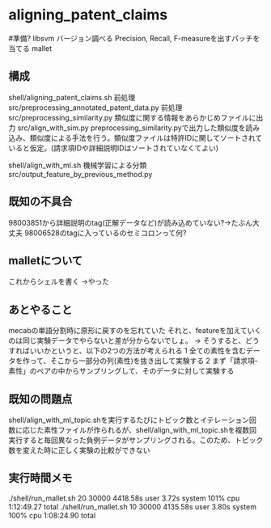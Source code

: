 # aligning_patent_claims

#準備?
libsvm バージョン調べる
Precision, Recall, F-measureを出すパッチを当てる
mallet


## 構成
shell/aligning_patent_claims.sh 前処理
src/preprocessing_annotated_patent_data.py 前処理
src/preprocessing_similarity.py 類似度に関する情報をあらかじめファイルに出力
src/align_with_sim.py preprocessing_similarity.pyで出力した類似度を読み込み、類似度による手法を行う。類似度ファイルは特許IDに関してソートされていると仮定。(請求項IDや詳細説明IDはソートされていなくてよい)

shell/align_with_ml.sh 機械学習による分類
src/output_feature_by_previous_method.py

## 既知の不具合
98003851から詳細説明のtag(正解データなど)が読み込めていない?→たぶん大丈夫
98006528のtagに入っているのセミコロンって何?

## malletについて
これからシェルを書く →やった

## あとやること
mecabの単語分割時に原形に戻すのを忘れていた
それと、featureを加えていくのは同じ実験データでやらないと差が分からないでしょ。
→ そうすると、どうすればいいかというと、以下の2つの方法が考えられる
1 全ての素性を含むデータを作って、そこから一部分の列(素性)を抜き出して実験する
2 まず「請求項-素性」のペアの中からサンプリングして、そのデータに対して実験する

## 既知の問題点
shell/align_with_ml_topic.shを実行するたびにトピック数とイテレーション回数に応じた素性ファイルが作られるが、shell/align_with_ml_topic.shを複数回実行すると毎回異なった負例データがサンプリングされる。このため、トピック数を変えた時に正しく実験の比較ができない


## 実行時間メモ
./shell/run_mallet.sh 20 30000  4418.58s user 3.72s system 101% cpu 1:12:49.27 total
./shell/run_mallet.sh 10 30000  4135.58s user 3.80s system 100% cpu 1:08:24.90 total
